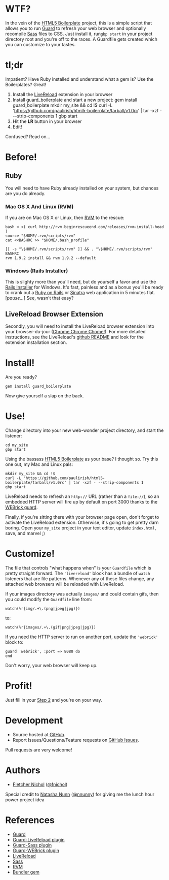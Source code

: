 # WTF?

In the vein of the [HTML5 Boilerplate](http://html5boilerplate.com) project, this is a simple script that allows you to run [Guard](http://github.com/guard/guard) to refresh your web browser and optionally recompile [Sass](http://sass-lang.com/) files to CSS. Just install it, run`gbp start` in your project directory root and you're off to the races. A Guardfile gets created which you can customize to your tastes.

# tl;dr

Impatient? Have Ruby installed and understand what a gem is? Use the Boilerplates? Great!

1. Install the [LiveReload](https://github.com/mockko/livereload#readme) extension in your browser
2. Install guard_boilerplate and start a new project:
        gem install guard_boilerplate
        mkdir my_site && cd !$
        curl -L 'https://github.com/paulirish/html5-boilerplate/tarball/v1.0rc' | tar -xzf - --strip-components 1
        gbp start
3. Hit the **LR** button in your browser
4. Edit!

Confused? Read on...

# Before!

## Ruby

You will need to have Ruby already installed on your system, but chances are you do already.

### Mac OS X And Linux (RVM)

If you are on Mac OS X or Linux, then [RVM](http://rvm.beginrescueend.com/) to the rescue:

    bash < <( curl http://rvm.beginrescueend.com/releases/rvm-install-head )
    source "$HOME/.rvm/scripts/rvm"
    cat <<BASHRC >> "$HOME/.bash_profile"
     
    [[ -s "\$HOME/.rvm/scripts/rvm" ]] && . "\$HOME/.rvm/scripts/rvm"
    BASHRC
    rvm 1.9.2 install && rvm 1.9.2 --default

### Windows (Rails Installer)

This is slighty more than you'll need, but do yourself a favor and use the [Rails Installer](http://railsinstaller.org/) for Windows. It's fast, painless and as a bonus you'll be ready to crank out a [Ruby on Rails](http://rubyonrails.org/) or [Sinatra](http://www.sinatrarb.com/) web application in 5 minutes flat. \[*pause...*\] See, wasn't that easy?

## LiveReload Browser Extension

Secondly, you will need to install the LiveReload browser extension into your browser-du-jour ([Chrome Chrome Chome!](http://google.com/chrome)). For more detailed instructions, see the LiveReload's [github README](https://github.com/mockko/livereload) and look for the extension installation section.

# Install!

Are you ready?

    gem install guard_boilerplate

Now give yourself a slap on the back.

# Use!

Change directory into your new web-wonder project directory, and start the listener:

    cd my_site
    gbp start

Using the bassass [HTML5 Boilerplate](http://html5boilerplate.com/) as your base? I thought
so. Try this one out, my Mac and Linux pals:

    mkdir my_site && cd !$
    curl -L 'https://github.com/paulirish/html5-boilerplate/tarball/v1.0rc' | tar -xzf - --strip-components 1
    gbp start

LiveReload needs to refresh an `http://` URL (rather than a `file://`), so an embedded HTTP server will fire up by default on port 3000 thanks to the [WEBrick guard](https://github.com/fnichol/guard-webrick).

Finally, if you're sitting there with your browser page open, don't forget to activate the LiveReload extension. Otherwise, it's going to get pretty darn boring. Open your `my_site` project in your text editor, update `index.html`, save, and marvel ;)

# Customize!

The file that controls "what happens when" is your `Guardfile` which is pretty straight forward. The `'livereload'` block has a bundle of `watch` listeners that are file patterns. Whenever any of these files change, any attached web browsers will be reloaded with LiveReload.

If your images directory was actually `images/` and could contain gifs, then you could modify the `Guardfile` line from:

    watch(%r{img/.+\.(png|jpeg|jpg)})

to:

    watch(%r{images/.+\.(gif|png|jpeg|jpg)})

If you need the HTTP server to run on another port, update the `'webrick'` block to:

    guard 'webrick', :port => 8080 do
    end

Don't worry, your web browser will keep up.

# Profit!

Just fill in your [Step 2](http://www.youtube.com/watch?v=y-eak9Jz3_k) and you're on your way.

# Development

* Source hosted at [GitHub](http://github.com/fnichol/guard_boilerplate).
* Report Issues/Questions/Feature requests on [GitHub Issues](http://github.com/fnichol/guard_boilerplate/issues).

Pull requests are very welcome!

# Authors

* [Fletcher Nichol](http://github.com/fnichol) ([@fnichol](http://twitter.com/fnichol))

Special credit to [Natasha Nunn](http://github.com/nnunn) ([@nnunny](http://twitter.com/nnunny)) for giving me the lunch hour power project idea

# References

* [Guard](https://github.com/guard/guard)
* [Guard-LiveReload plugin](https://github.com/guard/guard-livereload)
* [Guard-Sass plugin](https://github.com/guard/guard-sass)
* [Guard-WEBrick plugin](https://github.com/fnichol/guard-webrick)
* [LiveReload](https://github.com/mockko/livereload)
* [Sass](http://sass-lang.com/)
* [RVM](http://rvm.beginrescueend.com/)
* [Bundler gem](http://gembundler.com/)
